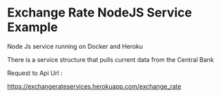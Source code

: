 # Exchange Rate NodeJS Service Example

Node Js service running on Docker and Heroku

There is a service structure that pulls current data from the Central Bank

Request to Api Url :

https://exchangerateservices.herokuapp.com/exchange_rate
